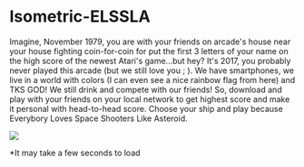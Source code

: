 # Isometric-ELSSLA

Imagine, November 1979, you are with your friends on arcade's house near your house fighting coin-for-coin for put the first 3 letters of your name on the high score of the newest Atari's game...but hey? It's 2017, you probably never played this arcade (but we still love you ; ). We have smartphones, we live in a world with colors (I can even see a nice rainbow flag from here) and TKS GOD! We still drink and compete with our friends! So, download and play with your friends on your local network to get highest score and make it personal with head-to-head score.
Choose your ship and play because Everybory Loves Space Shooters Like Asteroid.

![](https://github.com/isgustavo/Isometric-ELSSLA/blob/master/MainScene.gif)

*It may take a few seconds to load
